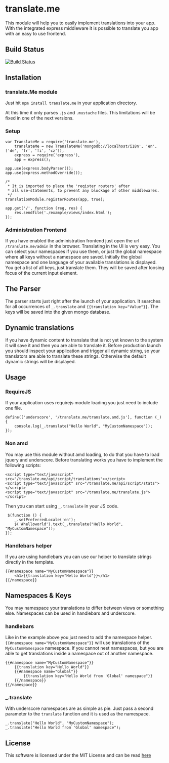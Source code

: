 # translate.me

This module will help you to easily implement translations into your app. With the integrated express middleware it is
possible to translate you app with an easy to use frontend.

## Build Status

[![Build Status](https://travis-ci.org/kersten/translate.me.png?branch=master)](https://travis-ci.org/kersten/translate.me)

## Installation

### translate.Me module

Just hit ```npm install translate.me``` in your application directory.

At this time it only parses ```.js``` and ```.mustache``` files. This limitations will be fixed in one of the next
versions.

### Setup

    var TranslateMe = require('translate.me'),
        translateMe = new TranslateMe('mongodb://localhost/i18n', 'en', ['de', 'fr', 'fi', 'cz']),
        express = require('express'),
        app = express();

    app.use(express.bodyParser());
    app.use(express.methodOverride());

    /*
     * It is imported to place the 'reqister routers' after
     * all use-statements, to prevent any blockage of other middlewares.
     */
    translationModule.registerRoutes(app, true);

    app.get('/', function (req, res) {
        res.sendfile('./example/views/index.html');
    });

### Administration Frontend

If you have enabled the administration frontend just open the url ```/translate.me/admin``` in the browser. Translating
in the UI is very easy. You can select your namespaces if you use them, or just the global namespace where all keys
without a namespace are saved. Initially the global namespace and one language of your available translations is
displayed. You get a list of all keys, just translate them. They will be saved after loosing focus of the current input
element.

## The Parser

The parser starts just right after the launch of your application. It searches for all occurrences of ```_.translate```
and ```{{translation key="Value"}}```. The keys will be saved into the given mongo database.

## Dynamic translations

If you have dynamic content to translate that is not yet known to the system it will save it and then you are able to
translate it. Before production launch you should inspect your application and trigger all dynamic string, so your
translators are able to translate these strings. Otherwise the default dynamic strings will be displayed.

## Usage

### RequireJS

If your application uses requirejs module loading you just need to include one file.

    define(['underscore', '/translate.me/translate.amd.js'], function (_) {
        console.log(_.translate("Hello World", "MyCustomNamespace"));
    });

### Non amd

You may use this module without amd loading, to do that you have to load jquery and underscore. Before translating works
you have to implement the following scripts:

    <script type="text/javascript" src="/translate.me/api/script/translations"></script>
    <script type="text/javascript" src="/translate.me/api/script/stats"></script>
    <script type="text/javascript" src="/translate.me/translate.js"></script>

Then you can start using ```_.translate``` in your JS code.

     $(function () {
        _.setPreferredLocale('en');
        $('#helloworld').text(_.translate("Hello World", "MyCustomNamespace"));
    });

### Handlebars helper

If you are using handlebars you can use our helper to translate strings directly in the template.

    {{#namespace name="MyCustomNamespace"}}
        <h1>{{translation key="Hello World"}}</h1>
    {{/namespace}}

## Namespaces & Keys

You may namespace your translations to differ between views or something else. Namespaces can be used in handlebars and
underscore.

### handlebars

Like in the example above you just need to add the namespace helper. ```{{#namespace name="MyCustomNamespace"}}``` will
use translations of the ```MyCustomNamespace``` namespace. If you cannot nest namespaces, but you are able to get
translations inside a namespace out of another namespace.

    {{#namespace name="MyCustomNamespace"}}
        {{translation key="Hello World"}}
        {{#namespace name="Global"}}
            {{translation key="Hello World from 'Global' namespace"}}
        {{/namespace}}
    {{/namespace}}

### _.translate

With underscore namespaces are as simple as pie. Just pass a second parameter to the ```translate``` function and it is
used as the namespace.

    _.translate("Hello World", "MyCustomNamespace");
    _.translate("Hello World from 'Global' namespace");

## License

This software is licensed under the MIT License and can be read
[here](https://raw.github.com/kersten/translate.me/master/LICENSE.md)
